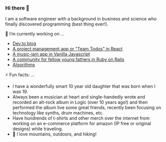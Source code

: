 ### Hi there 👋

I am a software engineer with a background in business and science who finally discovered programming (best thing ever!). 


🔭 I’m currently working on ...
* [Dev.to blog](https://dev.to/santispavajeau)
* [A project management app or "Team Todos" in React](https://santiagosalazarpavajeau.github.io/react-projects/#/projects)
* [A music-jam app in Vanilla Javascript](https://santiagosalazarpavajeau.github.io/chords_beats_frontend/)
* [A community for fellow young fathers in Ruby on Rails](https://pure-island-81017.herokuapp.com/)
* [Algorithms](https://github.com/SantiagoSalazarPavajeau/coding_challenges)


⚡ Fun facts: ...
* I have a wonderfully smart 10 year old daughter that was born when I was 19.
* Always been a musician at heart and single-handedly wrote and recorded an alt-rock album in Logic (over 10 years ago!) and then performed the album live some great friends, recently been focusing on technology like synths, drum machines, etc.
* Have hundrends of t-shirts and other merch over the internet from working on an e-commerce platform for amazon (IP free or original designs) while traveling.
* 🌱 I love mountains, outdoors, and hiking!

<!--
**SantiagoSalazarPavajeau/SantiagoSalazarPavajeau** is a ✨ _special_ ✨ repository because its `README.md` (this file) appears on your GitHub profile.

Here are some ideas to get you started:

- 🔭 I’m currently working on ...
- 🌱 I’m currently learning ...
- 👯 I’m looking to collaborate on ...
- 🤔 I’m looking for help with ...
- 💬 Ask me about ...
- 📫 How to reach me: ...
- 😄 Pronouns: ...
- ⚡ Fun fact: ...
-->
